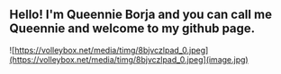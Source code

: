 **Hello! I'm Queennie Borja and you can call me Queennie and welcome to my github page.**
-----------------------------------------------------------------------------------------

![https://volleybox.net/media/timg/8bjvczlpad_0.jpeg](https://volleybox.net/media/timg/8bjvczlpad_0.jpeg](image.jpg)
